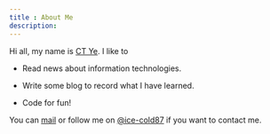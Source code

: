 ```yaml
---
title : About Me
description:
---
```


Hi all, my name is [CT Ye](ice-cold.ruhoh.com). I like to 

- Read news about information technologies.

- Write some blog to record what I have learned.

- Code for fun!

You can  <a href="mailto:312952525@qq.com">mail</a> or follow me on [@ice-cold87](http://weibo.com/u/2011240732?topnav=1&wvr=5) if you want to contact me.

